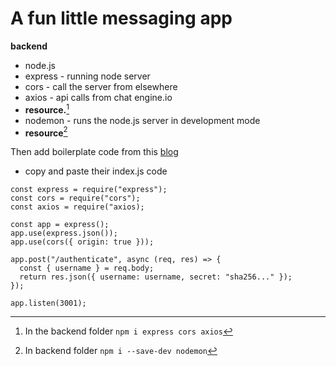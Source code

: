 # **A fun little messaging app**
**backend**

- node.js 
- express - running node server 
- cors - call the server from elsewhere
- axios - api calls from chat engine.io
- **resource.**[^1]
- nodemon - runs the node.js server in development mode
- **resource**[^2]

Then add boilerplate code from this [blog](https://blog.chatengine.io/fullstack-chat/nodejs-reactjs)
- copy and paste their index.js code 


```
const express = require("express");
const cors = require("cors");
const axios = require("axios);

const app = express();
app.use(express.json());
app.use(cors({ origin: true }));

app.post("/authenticate", async (req, res) => {
  const { username } = req.body;
  return res.json({ username: username, secret: "sha256..." });
});

app.listen(3001);
```




[^1]: In the backend folder ```npm i express cors axios```
[^2]: In backend folder ```npm i --save-dev nodemon```
